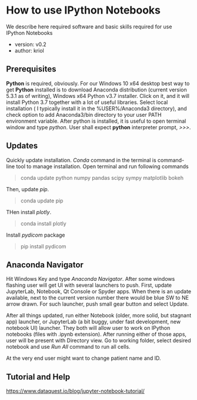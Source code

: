 # How to use IPython Notebooks

We describe here required software and basic skills required for use IPython Notebooks

- version: v0.2
- author: kriol

## Prerequisites

**Python** is required, obviously. For our Windows 10 x64 desktop best way to get **Python** installed is to download Anaconda distribution (current version 5.3.1 as of writing),
Windows x64 Python v3.7 installer. Click on it, and it will install Python 3.7 together with a lot of useful libraries. Select local installation ( I typically install it
in the  %USER%/Anaconda3 directory), and check option to add Anaconda3/bin directory to your user PATH environment variable. After python is installed, it is useful to open
terminal window and type *python*. User shall expect **python** interpreter prompt, *>>>*.

## Updates

Quickly update installation. *Conda* command in the terminal is command-line tool to manage installation. Open terminal and run following commands

> conda update python numpy pandas scipy sympy matplotlib bokeh

Then, update *pip*.

> conda update pip

THen install *plotly*.

> conda install plotly

Install *pydicom* package

> pip install pydicom

## Anaconda Navigator

Hit Windows Key and type *Anaconda Navigator*. After some windows flashing user will get UI with several launchers to push. First, update JupyterLab, Notebook, Qt Console or  Spyder apps.
When there is an update available, next to the current version number there would be blue SW to NE arrow drawn. For such launcher, push small gear button and select Update.

After all things updated, run either Notebook (older, more solid, but stagnant app) launcher, or JupyterLab (a bit buggy, under fast development, new notebook UI) launcher. They both will
allow user to work on IPython notebooks (files with .ipynb extension). After running either of those apps, user will be present with Directory view. Go to working folder, select desired notebook and use *Run All* command to run all cells.

At the very end user might want to change patient name and ID.

## Tutorial and Help

https://www.dataquest.io/blog/jupyter-notebook-tutorial/
